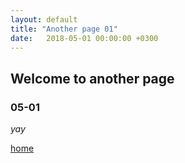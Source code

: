 ```yaml
---
layout: default
title: "Another page 01"
date:   2018-05-01 00:00:00 +0300
---
```


## Welcome to another page
### 05-01

_yay_

[home](/)
